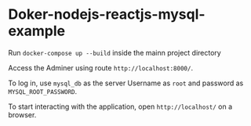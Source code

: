 # Doker-nodejs-reactjs-mysql-example

Run `docker-compose up --build` inside the mainn project directory

Access the Adminer using route `http://localhost:8000/`.


To log in, use `mysql_db` as the server Username as `root` and password as `MYSQL_ROOT_PASSWORD`.

To start interacting with the application, open `http://localhost/` on a browser.

